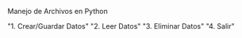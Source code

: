 Manejo de Archivos en Python 


  "1. Crear/Guardar Datos"
  "2. Leer Datos"
  "3. Eliminar Datos"
  "4. Salir"
